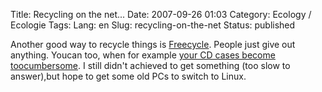 Title: Recycling on the net...
Date: 2007-09-26 01:03
Category: Ecology  / Ecologie
Tags:
Lang: en
Slug: recycling-on-the-net
Status: published

Another good way to recycle things is [Freecycle](http://www.freecycle.org/). People just give out anything. Youcan too, when for example [your CD cases become toocumbersome](http://davyd.livejournal.com/204444.html). I still didn't achieved to get something (too slow to answer),but hope to get some old PCs to switch to Linux.
